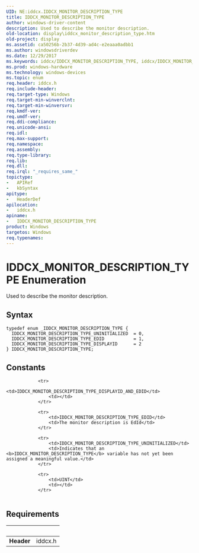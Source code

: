 ```yaml
---
UID: NE:iddcx.IDDCX_MONITOR_DESCRIPTION_TYPE
title: IDDCX_MONITOR_DESCRIPTION_TYPE
author: windows-driver-content
description: Used to describe the monitor description.
old-location: display\iddcx_monitor_description_type.htm
old-project: display
ms.assetid: ca50256b-2b37-4d39-ad4c-e2eaaa0adbb1
ms.author: windowsdriverdev
ms.date: 12/29/2017
ms.keywords: iddcx/IDDCX_MONITOR_DESCRIPTION_TYPE, iddcx/IDDCX_MONITOR_DESCRIPTION_TYPE_DISPLAYID, IDDCX_MONITOR_DESCRIPTION_TYPE_UNINITIALIZED, IDDCX_MONITOR_DESCRIPTION_TYPE enumeration [Display Devices], IDDCX_MONITOR_DESCRIPTION_TYPE_EDID, display.iddcx_monitor_description_type, iddcx/IDDCX_MONITOR_DESCRIPTION_TYPE_UNINITIALIZED, iddcx/IDDCX_MONITOR_DESCRIPTION_TYPE_EDID, IDDCX_MONITOR_DESCRIPTION_TYPE_DISPLAYID, IDDCX_MONITOR_DESCRIPTION_TYPE
ms.prod: windows-hardware
ms.technology: windows-devices
ms.topic: enum
req.header: iddcx.h
req.include-header: 
req.target-type: Windows
req.target-min-winverclnt: 
req.target-min-winversvr: 
req.kmdf-ver: 
req.umdf-ver: 
req.ddi-compliance: 
req.unicode-ansi: 
req.idl: 
req.max-support: 
req.namespace: 
req.assembly: 
req.type-library: 
req.lib: 
req.dll: 
req.irql: "_requires_same_"
topictype:
-	APIRef
-	kbSyntax
apitype:
-	HeaderDef
apilocation:
-	iddcx.h
apiname:
-	IDDCX_MONITOR_DESCRIPTION_TYPE
product: Windows
targetos: Windows
req.typenames: 
---
```


# IDDCX_MONITOR_DESCRIPTION_TYPE Enumeration
Used to describe the monitor description.

## Syntax
````
typedef enum _IDDCX_MONITOR_DESCRIPTION_TYPE { 
  IDDCX_MONITOR_DESCRIPTION_TYPE_UNINITIALIZED  = 0,
  IDDCX_MONITOR_DESCRIPTION_TYPE_EDID           = 1,
  IDDCX_MONITOR_DESCRIPTION_TYPE_DISPLAYID      = 2
} IDDCX_MONITOR_DESCRIPTION_TYPE;
````

## Constants

<table>
            
                <tr>
                    <td>IDDCX_MONITOR_DESCRIPTION_TYPE_DISPLAYID_AND_EDID</td>
                    <td></td>
                </tr>
            
                <tr>
                    <td>IDDCX_MONITOR_DESCRIPTION_TYPE_EDID</td>
                    <td>The monitor description is EdId</td>
                </tr>
            
                <tr>
                    <td>IDDCX_MONITOR_DESCRIPTION_TYPE_UNINITIALIZED</td>
                    <td>Indicates that an <b>IDDCX_MONITOR_DESCRIPTION_TYPE</b> variable has not yet been assigned a meaningful value.</td>
                </tr>
            
                <tr>
                    <td>UINT</td>
                    <td></td>
                </tr>
</table>


## Requirements
| &nbsp; | &nbsp; |
| ---- |:---- |
| **Header** | iddcx.h |